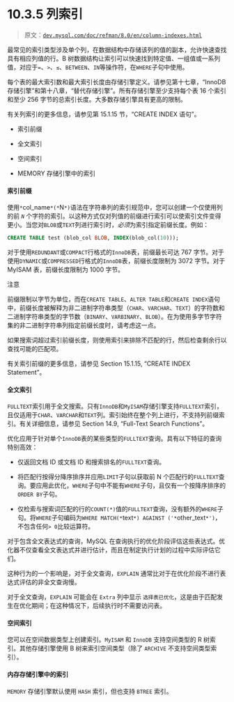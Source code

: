 # 10.3.5 列索引

> 原文：[`dev.mysql.com/doc/refman/8.0/en/column-indexes.html`](https://dev.mysql.com/doc/refman/8.0/en/column-indexes.html)

最常见的索引类型涉及单个列，在数据结构中存储该列的值的副本，允许快速查找具有相应列值的行。B 树数据结构让索引可以快速找到特定值、一组值或一系列值，对应于`=`、`>`、`≤`、`BETWEEN`、`IN`等操作符，在`WHERE`子句中使用。

每个表的最大索引数和最大索引长度由存储引擎定义。请参见第十七章，“InnoDB 存储引擎”和第十八章，“替代存储引擎”。所有存储引擎至少支持每个表 16 个索引和至少 256 字节的总索引长度。大多数存储引擎具有更高的限制。

有关列索引的更多信息，请参见第 15.1.15 节，“CREATE INDEX 语句”。

+   索引前缀

+   全文索引

+   空间索引

+   MEMORY 存储引擎中的索引

#### 索引前缀

使用`*`col_name`*(*`N`*)`语法在字符串列的索引规范中，您可以创建一个仅使用列的前 *`N`* 个字符的索引。以这种方式仅对列值的前缀进行索引可以使索引文件变得更小。当您对`BLOB`或`TEXT`列进行索引时，*必须*为索引指定前缀长度。例如：

```sql
CREATE TABLE test (blob_col BLOB, INDEX(blob_col(10)));
```

对于使用`REDUNDANT`或`COMPACT`行格式的`InnoDB`表，前缀最长可达 767 字节。对于使用`DYNAMIC`或`COMPRESSED`行格式的`InnoDB`表，前缀长度限制为 3072 字节。对于 MyISAM 表，前缀长度限制为 1000 字节。

注意

前缀限制以字节为单位，而在`CREATE TABLE`、`ALTER TABLE`和`CREATE INDEX`语句中，前缀长度被解释为非二进制字符串类型（`CHAR`、`VARCHAR`、`TEXT`）的字符数和二进制字符串类型的字节数（`BINARY`、`VARBINARY`、`BLOB`）。在为使用多字节字符集的非二进制字符串列指定前缀长度时，请考虑这一点。

如果搜索词超过索引前缀长度，则使用索引来排除不匹配的行，然后检查剩余行以查找可能的匹配项。

有关索引前缀的更多信息，请参见 Section 15.1.15, “CREATE INDEX Statement”。

#### 全文索引

`FULLTEXT`索引用于全文搜索。只有`InnoDB`和`MyISAM`存储引擎支持`FULLTEXT`索引，且仅适用于`CHAR`、`VARCHAR`和`TEXT`列。索引始终在整个列上进行，不支持列前缀索引。有关详细信息，请参见 Section 14.9, “Full-Text Search Functions”。

优化应用于针对单个`InnoDB`表的某些类型的`FULLTEXT`查询。具有以下特征的查询特别高效：

+   仅返回文档 ID 或文档 ID 和搜索排名的`FULLTEXT`查询。

+   将匹配行按得分降序排序并应用`LIMIT`子句以获取前 N 个匹配行的`FULLTEXT`查询。要应用此优化，`WHERE`子句中不能有`WHERE`子句，且仅有一个按降序排序的`ORDER BY`子句。

+   仅检索与搜索词匹配的行的`COUNT(*)`值的`FULLTEXT`查询，没有额外的`WHERE`子句。将`WHERE`子句编码为`WHERE MATCH(*`text`*) AGAINST ('*`other_text`*')`，不包含任何`> 0`比较运算符。

对于包含全文表达式的查询，MySQL 在查询执行的优化阶段评估这些表达式。优化器不仅查看全文表达式并进行估计，而且在制定执行计划的过程中实际评估它们。

这种行为的一个影响是，对于全文查询，`EXPLAIN` 通常比对于在优化阶段不进行表达式评估的非全文查询慢。

对于全文查询，`EXPLAIN` 可能会在 `Extra` 列中显示 `选择表已优化`，这是由于匹配发生在优化期间；在这种情况下，后续执行时不需要访问表。

#### 空间索引

您可以在空间数据类型上创建索引。`MyISAM` 和 `InnoDB` 支持空间类型的 R 树索引。其他存储引擎使用 B 树来索引空间类型（除了 `ARCHIVE` 不支持空间类型索引）。

#### 内存存储引擎中的索引

`MEMORY` 存储引擎默认使用 `HASH` 索引，但也支持 `BTREE` 索引。
